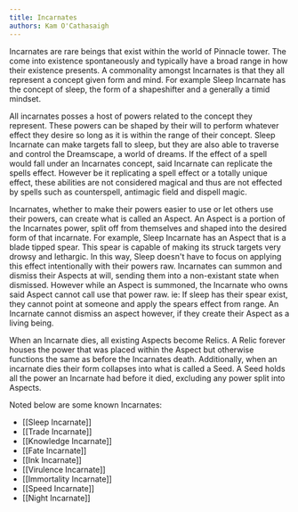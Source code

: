 ```yaml
---
title: Incarnates
authors: Kam O'Cathasaigh
---
```


Incarnates are rare beings that exist within the world of Pinnacle tower. The come into existence spontaneously and typically have a broad range in how their existence presents. A commonality amongst Incarnates is that they all represent a concept given form and mind. For example Sleep Incarnate has the concept of sleep, the form of a shapeshifter and a generally a timid mindset.

All incarnates posses a host of powers related to the concept they represent. These powers can be shaped by their will to perform whatever effect they desire so long as it is within the range of their concept. Sleep Incarnate can make targets fall to sleep, but they are also able to traverse and control the Dreamscape, a world of dreams. If the effect of a spell would fall under an Incarnates concept, said Incarnate can replicate the spells effect. However be it replicating a spell effect or a totally unique effect, these abilities are not considered magical and thus are not effected by spells such as counterspell, antimagic field and dispell magic.

Incarnates, whether to make their powers easier to use or let others use their powers, can create what is called an Aspect. An Aspect is a portion of the Incarnates power, split off from themselves and shaped into the desired form of that incarnate. For example, Sleep Incarnate has an Aspect that is a blade tipped spear. This spear is capable of making its struck targets very drowsy and lethargic. In this way, Sleep doesn't have to focus on applying this effect intentionally with their powers raw. Incarnates can summon and dismiss their Aspects at will, sending them into a non-existant state when dismissed. However while an Aspect is summoned, the Incarnate who owns said Aspect cannot call use that power raw. ie: If sleep has their spear exist, they cannot point at someone and apply the spears effect from range. An Incarnate cannot dismiss an aspect however, if they create their Aspect as a living being.

When an Incarnate dies, all existing Aspects become Relics. A Relic forever houses the power that was placed within the Aspect but otherwise functions the same as before the Incarnates death. Additionally, when an incarnate dies their form collapses into what is called a Seed. A Seed holds all the power an Incarnate had before it died, excluding any power split into Aspects.

Noted below are some known Incarnates:

- [[Sleep Incarnate]]
- [[Trade Incarnate]]
- [[Knowledge Incarnate]]
- [[Fate Incarnate]]
- [[Ink Incarnate]]
- [[Virulence Incarnate]]
- [[Immortality Incarnate]]
- [[Speed Incarnate]]
- [[Night Incarnate]]
